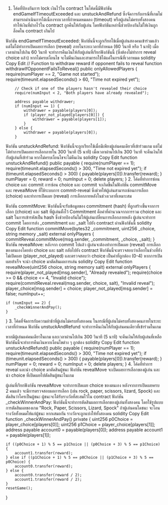 1. โค้ดที่ป้องกันการ lock เงินไว้ใน contract
ในโค้ดนี้มีฟังก์ชัน endGameIfTimeoutExceeded และ unstuckAndRefund ซึ่งจัดการกับกรณีที่เกมไม่สามารถดำเนินการได้เนื่องจากเวลาที่กำหนดหมดลง (timeout) หรือผู้เล่นไม่ครบทั้งสองคน ทำให้เงินที่ฝากไว้ใน contract ถูกคืนให้กับผู้เล่น โดยฟังก์ชันเหล่านี้ช่วยป้องกันไม่ให้เงินถูกล็อคใน contract เกินไป

ฟังก์ชัน endGameIfTimeoutExceeded:
ฟังก์ชันนี้จะถูกเรียกใช้เมื่อผู้เล่นสองคนเข้าร่วมแล้ว แต่ไม่ได้ทำการเปิดเผยการเลือก (reveal) ภายในระยะเวลาที่กำหนด (60 วินาที หรือ 1 นาที)
เมื่อเวลาผ่านไปเกิน 60 วินาที จะทำการคืนเงินให้กับผู้เล่นที่เรียกฟังก์ชันนี้ (ซึ่งต้องไม่ทำการ reveal choice แล้ว)
หากไม่ครบเงื่อนไข จะไม่คืนเงินและสามารถใช้ได้แค่ในกรณีที่เวลาหมด
solidity
Copy
Edit
// Function to withdraw reward if opponent fails to reveal
    function withdrawIfOpponentFailsToReveal() public onlyAllowedPlayers {
        require(numPlayer == 2, "Game not started");
        require(timeunit.elapsedSeconds() > 60, "Time not expired yet");

        // Check if one of the players hasn't revealed their choice
        require(numInput < 2, "Both players have already revealed");

        address payable withdrawer;
        if (numInput == 1) {
            withdrawer = payable(players[0]);
            if (player_not_played[players[0]]) {
                withdrawer = payable(players[1]);
            }
        } else {
            withdrawer = payable(players[0]);
        }
ฟังก์ชัน unstuckAndRefund:
ฟังก์ชันนี้จะถูกเรียกใช้เมื่อมีเพียงผู้เล่นคนเดียวที่เข้าร่วมเกม แต่ไม่ได้ทำการเปิดเผยการเลือกภายใน 300 วินาที (5 นาที)
เมื่อเวลาผ่านไปเกิน 300 วินาที จะคืนเงินให้กับผู้เล่นที่เข้าร่วม
หากไม่ครบเงื่อนไขจะไม่คืนเงิน
solidity
Copy
Edit
function unstuckAndRefund() public payable {
    require(numPlayer == 1);
    require(timeunit.elapsedSeconds() > 300, "Time not expired yet");
    if (timeunit.elapsedSeconds() > 300) {
        payable(players[0]).transfer(reward);
    }
    numPlayer = 0;
    reward = 0;
    numInput = 0;
    delete players;
}
2. โค้ดที่ทำการซ่อน choice และ commit
การซ่อน choice และ commit จะเกิดขึ้นในฟังก์ชัน commitMove และ revealMove ที่ใช้ระบบการ commit-reveal ซึ่งช่วยให้ผู้เล่นสามารถซ่อนการเลือก (choice) และทำการเปิดเผย (reveal) การเลือกภายหลังในช่วงเวลาที่เหมาะสม

ฟังก์ชัน commitMove:
ฟังก์ชันนี้จะรับข้อมูลของ commitment (hash) ที่ถูกสร้างขึ้นจากการเลือก (choice) และ salt ที่ผู้เล่นตั้งไว้
Commitment คือค่าที่คำนวณจากการรวม choice และ salt ในการเข้ารหัสเป็น hash ซึ่งช่วยป้องกันไม่ให้ผู้เล่นเปลี่ยนการเลือกภายหลัง
ผู้เล่นจะทำการ commit โดยการส่ง _commitment และ _salt ไปยัง contract ผ่านฟังก์ชันนี้
solidity
Copy
Edit
function commitMove(bytes32 _commitment, uint256 _choice, string memory _salt) external onlyPlayers {
    commitReveal.commitMove(msg.sender, _commitment, _choice, _salt);
}
ฟังก์ชัน revealMove:
หลังจาก commit ไปแล้ว ผู้เล่นจะต้องทำการเปิดเผย (reveal) การเลือกของตนเองโดยส่ง choice และ salt กลับไปยัง contract
ฟังก์ชันนี้จะตรวจสอบว่าเลือกในช่วงที่ยังไม่เปิดเผย (player_not_played) และตรวจสอบว่า choice เป็นค่าที่ถูกต้อง (0-4)
หากการเปิดเผยสำเร็จ จะนำ choice มาตัดสินผลการเล่น
solidity
Copy
Edit
function revealMove(uint256 choice, string memory salt) external onlyPlayers {
    require(player_not_played[msg.sender], "Already revealed");
    require(choice >= 0 && choice <= 4, "Invalid choice");
    require(commitReveal.reveal(msg.sender, choice, salt), "Invalid reveal");
    player_choice[msg.sender] = choice;
    player_not_played[msg.sender] = false;
    numInput++;

    if (numInput == 2) {
        _checkWinnerAndPay();
    }
}
3. โค้ดที่จัดการกับความล่าช้าที่ผู้เล่นไม่ครบทั้งสองคน
ในกรณีที่ผู้เล่นไม่ครบทั้งสองคนภายในระยะเวลาที่กำหนด ฟังก์ชัน unstuckAndRefund จะทำการคืนเงินให้กับผู้เล่นคนเดียวที่เข้าร่วมในเกม

หากมีผู้เล่นแค่คนเดียวในเกม และเวลาผ่านไปเกิน 300 วินาที (5 นาที) จะคืนเงินให้กับผู้เล่นที่เหลือ
ฟังก์ชันนี้จะทำการคืนเงินหากเงื่อนไขต่าง ๆ ถูกต้อง
solidity
Copy
Edit
function unstuckAndRefund() public payable {
    require(numPlayer == 1);
    require(timeunit.elapsedSeconds() > 300, "Time not expired yet");
    if (timeunit.elapsedSeconds() > 300) {
        payable(players[0]).transfer(reward);
    }
    numPlayer = 0;
    reward = 0;
    numInput = 0;
    delete players;
}
4. โค้ดที่ทำการ reveal และนำ choice มาตัดสินผู้ชนะ
ฟังก์ชัน revealMove จะเปิดเผยการเลือกของผู้เล่น และนำ choice ที่เปิดเผยไปตัดสินผู้ชนะในเกม

ผู้เล่นที่เรียกฟังก์ชัน revealMove จะทำการเปิดเผย choice ของตนเอง
หลังจากการเปิดเผยครบ 2 คนแล้ว จะมีการตรวจสอบผลการเลือก (เช่น rock, paper, scissors, lizard, Spock) และตัดสินว่าใครเป็นผู้ชนะ
ผู้ชนะจะได้รับรางวัลที่สะสมไว้ใน contract
ฟังก์ชัน _checkWinnerAndPay:
ฟังก์ชันนี้จะทำการตัดสินผลการเลือกของผู้เล่นทั้งสองคน
โดยใช้รูปแบบการตัดสินผลของเกม "Rock, Paper, Scissors, Lizard, Spock"
ถ้าผู้เล่นคนใดชนะ จะโอนรางวัลทั้งหมดให้แก่ผู้ชนะ
หากเสมอกัน รางวัลจะถูกแบ่งให้ทั้งสองคน
solidity
Copy
Edit
function _checkWinnerAndPay() private {
    uint256 p0Choice = player_choice[players[0]];
    uint256 p1Choice = player_choice[players[1]];
    address payable account0 = payable(players[0]);
    address payable account1 = payable(players[1]);

    if ((p0Choice + 1) % 5 == p1Choice || (p0Choice + 3) % 5 == p1Choice) {
        account1.transfer(reward);
    } else if ((p1Choice + 1) % 5 == p0Choice || (p1Choice + 3) % 5 == p0Choice) {
        account0.transfer(reward);
    } else {
        account0.transfer(reward / 2);
        account1.transfer(reward / 2);
    }
    resetGame();
}
